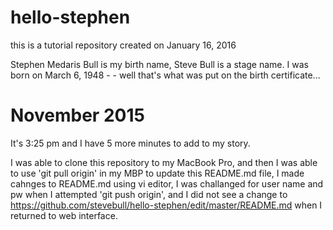 # hello-stephen
this is a tutorial repository created on January 16, 2016

Stephen Medaris Bull is my birth name, Steve Bull is a stage name.
I was born on March 6, 1948 - - well that's what was put on the birth certificate...

# November 2015
It's 3:25 pm and I have 5 more minutes to add to my story.

I was able to clone this repository to my MacBook Pro, and then I was able to use 'git pull origin' in my MBP to update this README.md file, I made cahnges to README.md using vi editor, I was challanged for user name and pw when I attempted 'git push origin', and I did not see a change to https://github.com/stevebull/hello-stephen/edit/master/README.md when I returned to web interface.

